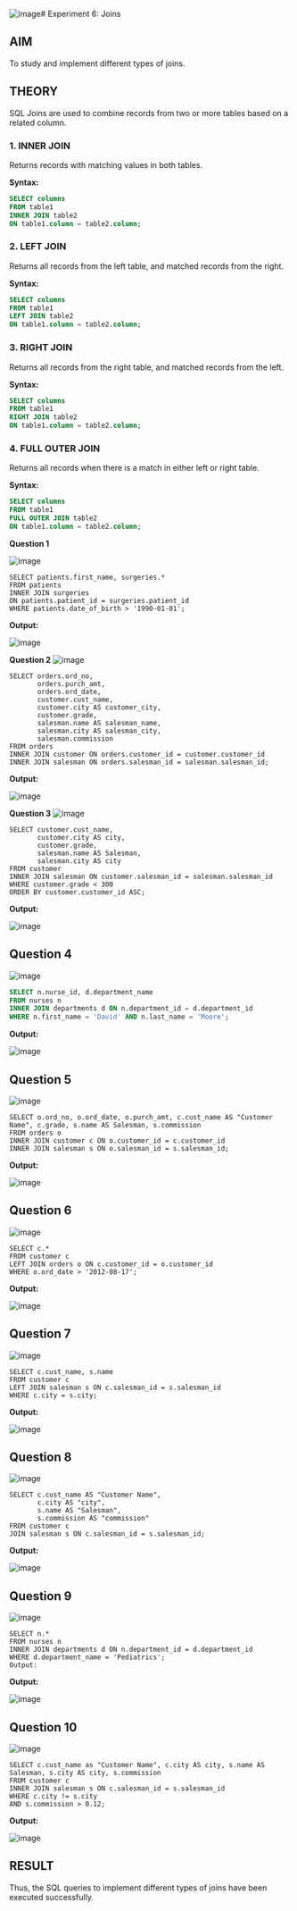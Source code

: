 ![image](https://github.com/user-attachments/assets/58cc93fe-8ed3-4a5a-8b99-9422297f3825)# Experiment 6: Joins

## AIM
To study and implement different types of joins.

## THEORY

SQL Joins are used to combine records from two or more tables based on a related column.

### 1. INNER JOIN
Returns records with matching values in both tables.

**Syntax:**
```sql
SELECT columns
FROM table1
INNER JOIN table2
ON table1.column = table2.column;
```

### 2. LEFT JOIN
Returns all records from the left table, and matched records from the right.

**Syntax:**

```sql
SELECT columns
FROM table1
LEFT JOIN table2
ON table1.column = table2.column;
```
### 3. RIGHT JOIN
Returns all records from the right table, and matched records from the left.

**Syntax:**

```sql
SELECT columns
FROM table1
RIGHT JOIN table2
ON table1.column = table2.column;
```
### 4. FULL OUTER JOIN
Returns all records when there is a match in either left or right table.

**Syntax:**

```sql
SELECT columns
FROM table1
FULL OUTER JOIN table2
ON table1.column = table2.column;
```

**Question 1**

![image](https://github.com/user-attachments/assets/915e2261-6370-45a2-9705-add2398206da)



```
SELECT patients.first_name, surgeries.*
FROM patients
INNER JOIN surgeries
ON patients.patient_id = surgeries.patient_id
WHERE patients.date_of_birth > '1990-01-01';
```
**Output:**

![image](https://github.com/user-attachments/assets/0bb473c7-5b7d-4ffc-8451-3bef6a52f811)


**Question 2**
![image](https://github.com/user-attachments/assets/2bc69307-8240-409b-a0ea-77c21e39425a)

```
SELECT orders.ord_no, 
       orders.purch_amt, 
       orders.ord_date, 
       customer.cust_name, 
       customer.city AS customer_city, 
       customer.grade, 
       salesman.name AS salesman_name, 
       salesman.city AS salesman_city, 
       salesman.commission
FROM orders
INNER JOIN customer ON orders.customer_id = customer.customer_id
INNER JOIN salesman ON orders.salesman_id = salesman.salesman_id;
```

**Output:**

![image](https://github.com/user-attachments/assets/7bf92119-41ef-43c8-9a79-1a200e02a2df)


**Question 3**
![image](https://github.com/user-attachments/assets/ac030b49-a827-4b7b-8c87-b265bfc832ba)


```
SELECT customer.cust_name, 
       customer.city AS city, 
       customer.grade, 
       salesman.name AS Salesman, 
       salesman.city AS city
FROM customer
INNER JOIN salesman ON customer.salesman_id = salesman.salesman_id
WHERE customer.grade < 300
ORDER BY customer.customer_id ASC;
```

**Output:**

![image](https://github.com/user-attachments/assets/55692db2-7f7f-496b-83b3-53617b0243fa)


**Question 4**
---
![image](https://github.com/user-attachments/assets/8242b0fb-6f71-4e7b-9949-b8ec9d046876)


```sql
SELECT n.nurse_id, d.department_name
FROM nurses n
INNER JOIN departments d ON n.department_id = d.department_id
WHERE n.first_name = 'David' AND n.last_name = 'Moore';
```

**Output:**

![image](https://github.com/user-attachments/assets/45c97af2-e253-4ddd-8cbd-faaf04b2db8a)


**Question 5**
---
![image](https://github.com/user-attachments/assets/25a28562-e2d4-4088-a57b-fe931fe2fa88)


```
SELECT o.ord_no, o.ord_date, o.purch_amt, c.cust_name AS "Customer Name", c.grade, s.name AS Salesman, s.commission
FROM orders o
INNER JOIN customer c ON o.customer_id = c.customer_id
INNER JOIN salesman s ON o.salesman_id = s.salesman_id;
```

**Output:**

![image](https://github.com/user-attachments/assets/122f4897-8290-4805-aeda-094b8f08ff81)



**Question 6**
---
![image](https://github.com/user-attachments/assets/aaf97073-015a-4110-8d7b-10fbc1b5de59)


```
SELECT c.*
FROM customer c
LEFT JOIN orders o ON c.customer_id = o.customer_id
WHERE o.ord_date > '2012-08-17';
```

**Output:**

![image](https://github.com/user-attachments/assets/964ec6e8-9a22-40b4-9579-f85b051aebeb)


**Question 7**
---
![image](https://github.com/user-attachments/assets/c36c8b20-0f04-4434-ae20-505614e8857c)


```
SELECT c.cust_name, s.name
FROM customer c
LEFT JOIN salesman s ON c.salesman_id = s.salesman_id
WHERE c.city = s.city;
```

**Output:**

![image](https://github.com/user-attachments/assets/1cd2c9ee-73ab-4cb9-8f2f-574f116bc4c5)


**Question 8**
---
![image](https://github.com/user-attachments/assets/13109e65-1cfd-4f3c-8635-fb23d02fb5dc)


```
SELECT c.cust_name AS "Customer Name", 
       c.city AS "city", 
       s.name AS "Salesman", 
       s.commission AS "commission"
FROM customer c
JOIN salesman s ON c.salesman_id = s.salesman_id;
```

**Output:**

![image](https://github.com/user-attachments/assets/dbae8599-c177-4aa8-92f7-d3fd92425bbb)


**Question 9**
---
![image](https://github.com/user-attachments/assets/a760b087-e220-45ed-bc94-9ef7c565c971)


```
SELECT n.*
FROM nurses n
INNER JOIN departments d ON n.department_id = d.department_id
WHERE d.department_name = 'Pediatrics';
Output:
```

**Output:**

![image](https://github.com/user-attachments/assets/e02d3799-7cbb-4104-bc35-8c7dbcbc62fd)


**Question 10**
---
![image](https://github.com/user-attachments/assets/96e244f9-9cce-444a-a59e-398924dff458)


```
SELECT c.cust_name as "Customer Name", c.city AS city, s.name AS Salesman, s.city AS city, s.commission
FROM customer c
INNER JOIN salesman s ON c.salesman_id = s.salesman_id
WHERE c.city != s.city
AND s.commission > 0.12;
```

**Output:**

![image](https://github.com/user-attachments/assets/1a219b9e-0284-48f7-8ebb-55d1b64dee52)



## RESULT
Thus, the SQL queries to implement different types of joins have been executed successfully.
